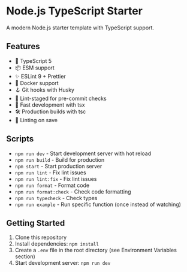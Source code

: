 # Node.js TypeScript Starter

A modern Node.js starter template with TypeScript support.

## Features

- 🚀 TypeScript 5
- 📦 ESM support
- ✨ ESLint 9 + Prettier
- 🐋 Docker support
- 🪝 Git hooks with Husky
- 📝 Lint-staged for pre-commit checks
- 🏃 Fast development with tsx
- 🛠️ Production builds with tsc
- 💾 Linting on save

## Scripts

- `npm run dev` - Start development server with hot reload
- `npm run build` - Build for production
- `npm start` - Start production server
- `npm run lint` - Fix lint issues
- `npm run lint:fix` - Fix lint issues
- `npm run format` - Format code
- `npm run format:check` - Check code formatting
- `npm run typecheck` - Check types
- `npm run example` - Run specific function (once instead of watching)

## Getting Started

1. Clone this repository
2. Install dependencies: `npm install`
3. Create a `.env` file in the root directory (see Environment Variables section)
4. Start development server: `npm run dev`
